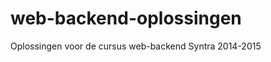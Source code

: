 web-backend-oplossingen
=======================

Oplossingen voor de cursus web-backend Syntra 2014-2015 
